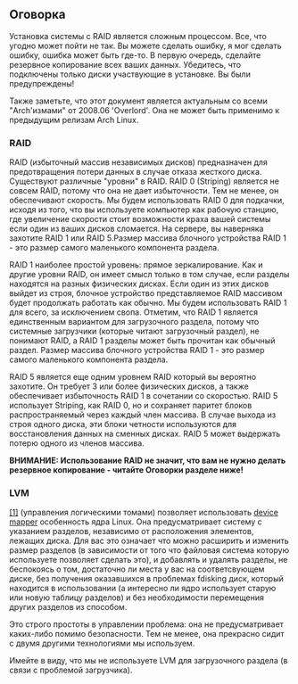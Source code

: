 ## Оговорка

Установка системы с RAID является сложным процессом. Все, что угодно может пойти не так. Вы можете сделать ошибку, я мог сделать ошибку, ошибка может быть где-то. В первую очередь, сделайте резервное копирование всех ваших данных. Убедитесь, что подключены только диски участвующие в установке. Вы были предупреждены!

Также заметьте, что этот документ является актуальным со всеми "Arch'измами" от 2008.06 'Overlord'. Она не может быть применимо к предыдущим релизам Arch Linux.

### RAID

RAID (избыточный массив независимых дисков) предназначен для предотвращения потери данных в случае отказа жесткого диска. Существуют различные "уровни" в RAID. RAID 0 (Striping) является не совсем RAID, потому что она не дает избыточности. Тем не менее, он обеспечивают скорость. Мы будем использовать RAID 0 для подкачки, исходя из того, что вы используете компьютер как рабочую станцию, где увеличение скорости стоит возможности краха вашей системы если один из ваших дисков сломается. На сервере, вы наверняка захотите RAID 1 или RAID 5.Размер массива блочного устройства RAID 1 - это размер самого маленького компонента раздела.

RAID 1 наиболее простой уровень: прямое зеркалирование. Как и другие уровни RAID, он имеет смысл только в том случае, если разделы находятся на разных физических дисках. Если один из этих дисков выйдет из строя, блочное устройство представляемое RAID массивом будет продолжать работать как обычно. Мы будем использовать RAID 1 для всего, за исключением свопа. Отметим, что RAID 1 является единственным вариантом для загрузочного раздела, потому что системные загрузчики (которые читают загрузочный раздел), не понимают RAID, а RAID 1 разделы может быть прочитан как обычный раздел. Размер массива блочного устройства RAID 1 - это размер самого маленького компонента раздела.

RAID 5 является еще одним уровнем RAID который вы вероятно захотите. Он требует 3 или более физических дисков, а также обеспечивает избыточность RAID 1 в сочетании со скоростью. RAID 5 использует Striping, как RAID 0, но и сохраняет паритет блоков распространяемый через каждый член массива. В случае выхода из строя одного диска, эти блоки четности используются для восстановления данных на сменных дисках. RAID 5 может выдержать потерю одного из членов массива.

**ВНИМАНИЕ: Использование RAID не значит, что вам не нужно делать резервное копирование - читайте Оговорки разделе ниже!**

### LVM

[[1]](http://sourceware.org/lvm2/LVM) (управления логическими томами) позволяет использовать [device mapper](http://sources.redhat.com/dm/) особенность ядра Linux. Она предусматривает систему с указанием разделов, независимо от расположения элементов, лежащих диска. Для вас это означает что можно расширить и изменить размер разделов (в зависимости от того что файловая система которую используете позволяет сделать это), и добавлять и удалять разделы, не беспокоясь о том, достаточно ли места у вас на соответсвующем диске, без получения оказавшихся в проблемах fdisking диск, который находится в использовании (а интересно ли ядро использует старую или новую таблицу разделов) и без необходимости перемещения других разделов из способом.

Это строго простоты в управлении проблема: она не предусматривает каких-либо помимо безопасности. Тем не менее, она прекрасно сидит с двумя другими технологиями мы используем.

Имейте в виду, что мы не используете LVM для загрузочного раздела (в связи с проблемой загрузчика).